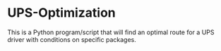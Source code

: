 # UPS-Optimization
This is a Python program/script that will find an optimal route for a UPS driver with conditions on specific packages.
